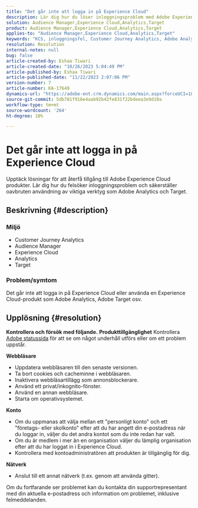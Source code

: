 ```yaml
---
title: "Det går inte att logga in på Experience Cloud"
description: Lär dig hur du löser inloggningsproblem med Adobe Experience Cloud-produkter som Analytics och Target.
solution: Audience Manager,Experience Cloud,Analytics,Target
product: Audience Manager,Experience Cloud,Analytics,Target
applies-to: "Audience Manager,Experience Cloud,Analytics,Target"
keywords: "KCS, inloggningsfel, Customer Journey Analytics, Adobe Analytics, Experience Cloud"
resolution: Resolution
internal-notes: null
bug: false
article-created-by: Eshaa Tiwari
article-created-date: "10/26/2023 5:04:49 PM"
article-published-by: Eshaa Tiwari
article-published-date: "11/22/2023 2:07:06 PM"
version-number: 7
article-number: KA-17649
dynamics-url: "https://adobe-ent.crm.dynamics.com/main.aspx?forceUCI=1&pagetype=entityrecord&etn=knowledgearticle&id=a263c2c3-2174-ee11-9ae7-6045bd0063aa"
source-git-commit: 5db781f916e4aab92b42fe831f22bdeea3e9d10a
workflow-type: tm+mt
source-wordcount: '264'
ht-degree: 10%

---
```


# Det går inte att logga in på Experience Cloud


Upptäck lösningar för att återfå tillgång till Adobe Experience Cloud produkter. Lär dig hur du felsöker inloggningsproblem och säkerställer oavbruten användning av viktiga verktyg som Adobe Analytics och Target.

## Beskrivning {#description}


### <b>Miljö</b>

- Customer Journey Analytics
- Audience Manager
- Experience Cloud
- Analytics 
- Target


### <b>Problem/symtom</b>

Det går inte att logga in på Experience Cloud eller använda en Experience Cloud-produkt som Adobe Analytics, Adobe Target osv.


## Upplösning {#resolution}

<b>Kontrollera och försök med följande.</b>
<b>Produkttillgänglighet</b>
Kontrollera [Adobe statussida](https://status.adobe.com) för att se om något underhåll utförs eller om ett problem uppstår.

<b>Webbläsare</b>

- Uppdatera webbläsaren till den senaste versionen.
- Ta bort cookies och cacheminne i webbläsaren.
- Inaktivera webbläsartillägg som annonsblockerare.
- Använd ett privat/inkognito-fönster.
- Använd en annan webbläsare.
- Starta om operativsystemet.


<b>Konto</b>

- Om du uppmanas att välja mellan ett &quot;personligt konto&quot; och ett &quot;företags- eller skolkonto&quot; efter att du har angett din e-postadress när du loggar in, väljer du det andra kontot som du inte redan har valt.
- Om du är medlem i mer än en organisation väljer du lämplig organisation efter att du har loggat in i Experience Cloud.
- Kontrollera med kontoadministratören att produkten är tillgänglig för dig.


<b>Nätverk</b>

- Anslut till ett annat nätverk (t.ex. genom att använda gitter).


Om du fortfarande ser problemet kan du kontakta din supportrepresentant med din aktuella e-postadress och information om problemet, inklusive felmeddelanden.
